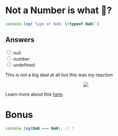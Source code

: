 # Not a Number is what 🤔?

```JavaScript
console.log(`Type of NaN: ${typeof NaN}`)
```

## Answers
<label>
  <input type="radio" value="true" name="wtf-2">
  null
</label>
<br />
<label>
  <input type="radio" value="true" name="wtf-2">
  number
</label>
<br />
<label>
  <input type="radio" value="true" name="wtf-2">
  undefined
</label>

This is not a big deal at all but this was my reaction

<p id="reaction" align="center">
  <img src="https://media.giphy.com/media/xuDHhHcCR0rew/giphy.gif">  
</p>

Learn more about this [here](https://javascriptrefined.io/nan-and-typeof-36cd6e2a4e43).


# Bonus

```JavaScript
console.log(NaN === NaN); // ?
```
